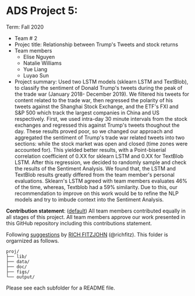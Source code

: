 # ADS Project 5: 

Term: Fall 2020

+ Team # 2
+ Projec title: Relationship between Trump's Tweets and stock returns 
+ Team members
	+ Elise Nguyen
	+ Natalie Williams
	+ Yue Liang 
	+ Luyao Sun 
+ Project summary: Used two LSTM models (sklearn LSTM and TextBlob), to classify the sentiment of Donald Trump's tweets during the peak of the trade war (January 2018- December 2019). We filtered his tweets for content related to the trade war, then regressed the polarity of his tweets against the Shanghai Stock Exchange, and the ETF's FXI and S&P 500 which track the largest companies in China and US respectively. First, we used intra-day 30 minute intervals from the stock exchanges and regressed this against Trump's tweets thoughout the day. These results proved poor, so we changed our approach and aggregated the sentiment of Trump's trade war related tweets into two sections: while the stock market was open and closed (time zones were accounted for). This yielded better results, with a Point-biserial correlation coefficient of 0.XX for sklearn LSTM and 0.XX for TextBlob LSTM. After this regression, we decided to randomly sample and check the results of the Sentiment Analysis. We found that, the LSTM and TextBlob results greatly differed from the team member's personal evaluations. Sklearn's LSTM agreed with team members evaluates 46% of the time, whereas, Textblob had a 59% similarity. Due to this, our recommendation to improve on this work would be to refine the NLP models and try to imbude context into the Sentiment Analysis. 
	
**Contribution statement**: ([default](doc/a_note_on_contributions.md)) All team members contributed equally in all stages of this project. All team members approve our work presented in this GitHub repository including this contributions statement. 

Following [suggestions](http://nicercode.github.io/blog/2013-04-05-projects/) by [RICH FITZJOHN](http://nicercode.github.io/about/#Team) (@richfitz). This folder is orgarnized as follows.

```
proj/
├── lib/
├── data/
├── doc/
├── figs/
└── output/
```

Please see each subfolder for a README file.
